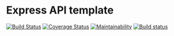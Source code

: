 # Express API template

[![Build Status](https://travis-ci.com/abostan/express-api-template.svg?token=usxzqR7F6sbYef5YThCc&branch=master)](https://travis-ci.com/abostan/express-api-template)
[![Coverage Status](https://coveralls.io/repos/github/abostan/express-api-template/badge.svg?branch=master)](https://coveralls.io/github/abostan/express-api-template?branch=master)
[![Maintainability](https://api.codeclimate.com/v1/badges/dc811badf8cbeeb19a1e/maintainability)](https://codeclimate.com/github/abostan/express-api-template/maintainability)
[![Build status](https://ci.appveyor.com/api/projects/status/lybwbgh7y4pd7e2k?svg=true)](https://ci.appveyor.com/project/abostan/express-api-template)
